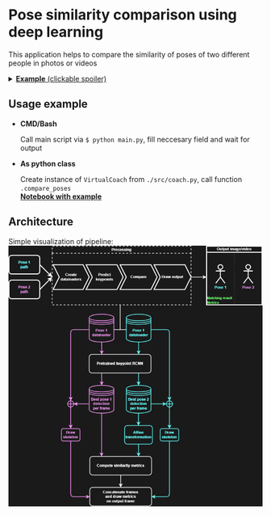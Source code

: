 # Pose similarity comparison using deep learning
This application helps to compare the similarity of poses of two different people in photos or videos

<details>
  <summary><b><u>Example</b> (clickable spoiler)</u></summary>
  
  * Image  
    ![](examples/images/img_comparison.png)
  
  * Video  
    ![](examples/images/video_gif_comparison.gif)
  
</details>

## Usage example
* **CMD/Bash**

  Call main script via `$ python main.py`, fill neccesary field and wait for output
* **As python class**

  Create instance of `VirtualCoach` from `./src/coach.py`, call function `.compare_poses`  
  [<b>Notebook with example</b>](./examples/usage_example.ipynb)

## Architecture
Simple visualization of pipeline:  
![](examples/images/arch.png)